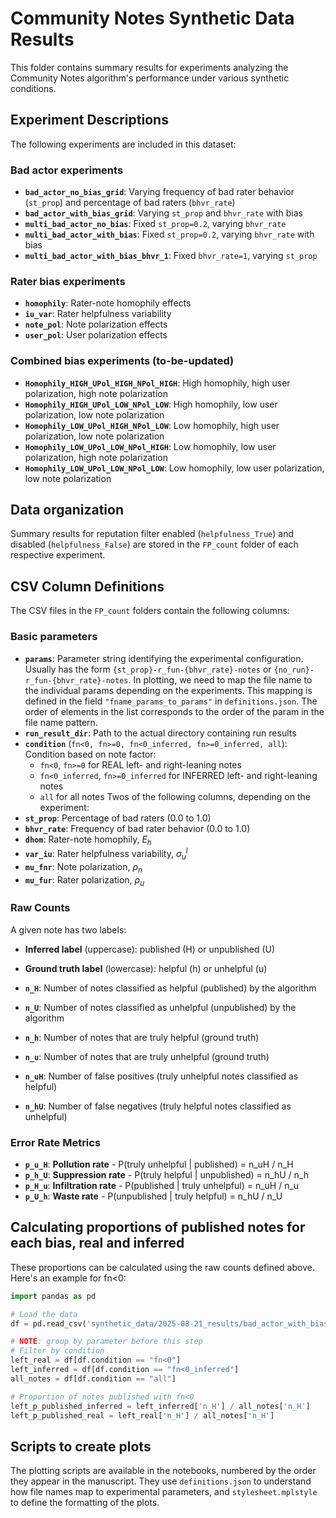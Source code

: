 # Community Notes Synthetic Data Results

This folder contains summary results for experiments analyzing the Community Notes algorithm's performance under various synthetic conditions.

## Experiment Descriptions

The following experiments are included in this dataset:

### Bad actor experiments
- **`bad_actor_no_bias_grid`**: Varying frequency of bad rater behavior (`st_prop`) and percentage of bad raters (`bhvr_rate`)
- **`bad_actor_with_bias_grid`**: Varying `st_prop` and `bhvr_rate` with bias
- **`multi_bad_actor_no_bias`**: Fixed `st_prop=0.2`, varying `bhvr_rate`
- **`multi_bad_actor_with_bias`**: Fixed `st_prop=0.2`, varying `bhvr_rate` with bias
- **`multi_bad_actor_with_bias_bhvr_1`**: Fixed `bhvr_rate=1`, varying `st_prop`

### Rater bias experiments
- **`homophily`**: Rater-note homophily effects
- **`iu_var`**: Rater helpfulness variability
- **`note_pol`**: Note polarization effects
- **`user_pol`**: User polarization effects

### Combined bias experiments (to-be-updated)
- **`Homophily_HIGH_UPol_HIGH_NPol_HIGH`**: High homophily, high user polarization, high note polarization
- **`Homophily_HIGH_UPol_LOW_NPol_LOW`**: High homophily, low user polarization, low note polarization
- **`Homophily_LOW_UPol_HIGH_NPol_LOW`**: Low homophily, high user polarization, low note polarization
- **`Homophily_LOW_UPol_LOW_NPol_HIGH`**: Low homophily, low user polarization, high note polarization
- **`Homophily_LOW_UPol_LOW_NPol_LOW`**: Low homophily, low user polarization, low note polarization

## Data organization

Summary results for reputation filter enabled (`helpfulness_True`) and disabled (`helpfulness_False`) are stored in the `FP_count` folder of each respective experiment.

## CSV Column Definitions

The CSV files in the `FP_count` folders contain the following columns:

### Basic parameters
- **`params`**: Parameter string identifying the experimental configuration. Usually has the form `{st_prop}-r_fun-{bhvr_rate}-notes` or `{no_run}-r_fun-{bhvr_rate}-notes`. In plotting, we need to map the file name to the individual params depending on the experiments. This mapping is defined in the field `"fname_params_to_params"` in `definitions.json`. The order of elements in the list corresponds to the order of the param in the file name pattern.
- **`run_result_dir`**: Path to the actual directory containing run results
- **`condition`** (`fn<0, fn>=0, fn<0_inferred, fn>=0_inferred, all`): Condition based on note factor: 
    - `fn<0`, `fn>=0` for REAL left- and right-leaning notes
    - `fn<0_inferred`, `fn>=0_inferred` for INFERRED left- and right-leaning notes
    - `all` for all notes
Twos of the following columns, depending on the experiment:
- **`st_prop`**: Percentage of bad raters (0.0 to 1.0)
- **`bhvr_rate`**: Frequency of bad rater behavior (0.0 to 1.0)
- **`dhom`**: Rater-note homophily, $E_h$
- **`var_iu`**: Rater helpfulness variability, $\sigma_u^I$
- **`mu_fnr`**: Note polarization, $\rho_n$
- **`mu_fur`**: Rater polarization, $\rho_u$

### Raw Counts
A given note has two labels: 
- **Inferred label** (uppercase): published (H) or unpublished (U)
- **Ground truth label** (lowercase): helpful (h) or unhelpful (u)

- **`n_H`**: Number of notes classified as helpful (published) by the algorithm
- **`n_U`**: Number of notes classified as unhelpful (unpublished) by the algorithm
- **`n_h`**: Number of notes that are truly helpful (ground truth)
- **`n_u`**: Number of notes that are truly unhelpful (ground truth)
- **`n_uH`**: Number of false positives (truly unhelpful notes classified as helpful)
- **`n_hU`**: Number of false negatives (truly helpful notes classified as unhelpful)

### Error Rate Metrics
- **`p_u_H`**: **Pollution rate** - P(truly unhelpful | published) = n_uH / n_H
- **`p_h_U`**: **Suppression rate** - P(truly helpful | unpublished) = n_hU / n_h
- **`p_H_u`**: **Infiltration rate** - P(published | truly unhelpful) = n_uH / n_u
- **`p_U_h`**: **Waste rate** - P(unpublished | truly helpful) = n_hU / n_U

## Calculating proportions of published notes for each bias, real and inferred 

These proportions can be calculated using the raw counts defined above. Here's an example for fn<0:

```python
import pandas as pd 

# Load the data
df = pd.read_csv('synthetic_data/2025-08-21_results/bad_actor_with_bias_grid/FP_count/helpfulness_False.csv')

# NOTE: group by parameter before this step
# Filter by condition
left_real = df[df.condition == "fn<0"]
left_inferred = df[df.condition == "fn<0_inferred"]
all_notes = df[df.condition == "all"]

# Proportion of notes published with fn<0
left_p_published_inferred = left_inferred['n_H'] / all_notes['n_H']
left_p_published_real = left_real['n_H'] / all_notes['n_H']

```

## Scripts to create plots

The plotting scripts are available in the notebooks, numbered by the order they appear in the manuscript. They use `definitions.json` to understand how file names map to experimental parameters, and `stylesheet.mplstyle` to define the formatting of the plots. 
